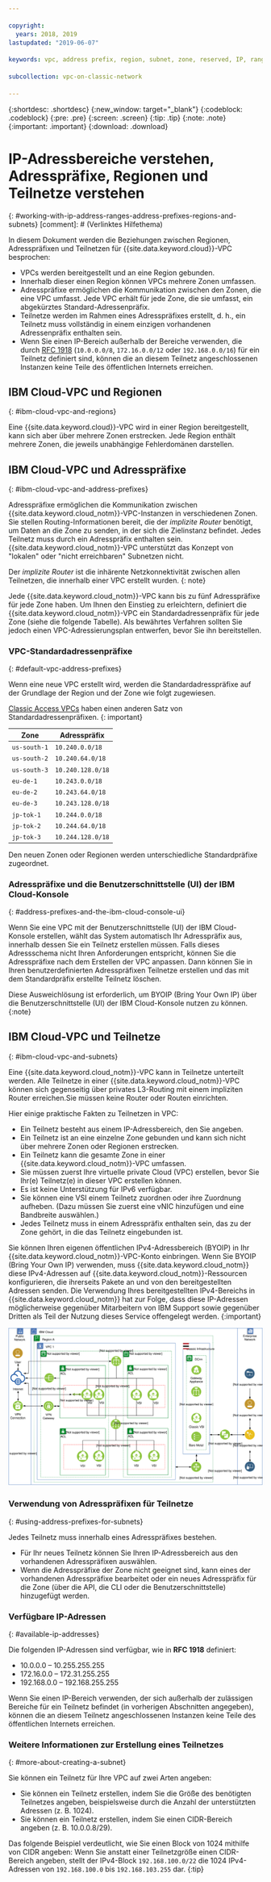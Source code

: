 ```yaml
---

copyright:
  years: 2018, 2019
lastupdated: "2019-06-07"

keywords: vpc, address prefix, region, subnet, zone, reserved, IP, ranges, deleting, creating, CIDR

subcollection: vpc-on-classic-network

---
```


{:shortdesc: .shortdesc}
{:new_window: target="_blank"}
{:codeblock: .codeblock}
{:pre: .pre}
{:screen: .screen}
{:tip: .tip}
{:note: .note}
{:important: .important}
{:download: .download}

# IP-Adressbereiche verstehen, Adresspräfixe, Regionen und Teilnetze verstehen
{: #working-with-ip-address-ranges-address-prefixes-regions-and-subnets}
[comment]: # (Verlinktes Hilfethema)

In diesem Dokument werden die Beziehungen zwischen Regionen, Adresspräfixen und Teilnetzen für {{site.data.keyword.cloud}}-VPC besprochen:

* VPCs werden bereitgestellt und an eine Region gebunden.
* Innerhalb dieser einen Region können VPCs mehrere Zonen umfassen.
* Adresspräfixe ermöglichen die Kommunikation zwischen den Zonen, die eine VPC umfasst. Jede VPC erhält für jede Zone, die sie umfasst, ein abgekürztes Standard-Adressenpräfix.
* Teilnetze werden im Rahmen eines Adresspräfixes erstellt, d. h., ein Teilnetz muss vollständig in einem einzigen vorhandenen Adressenpräfix enthalten sein.
* Wenn Sie einen IP-Bereich außerhalb der Bereiche verwenden, die durch [RFC 1918](https://tools.ietf.org/html/rfc1918) (`10.0.0.0/8`, `172.16.0.0/12` oder `192.168.0.0/16`) für ein Teilnetz definiert sind, können die an diesem Teilnetz angeschlossenen Instanzen keine Teile des öffentlichen Internets erreichen.

## IBM Cloud-VPC und Regionen
{: #ibm-cloud-vpc-and-regions}

Eine {{site.data.keyword.cloud}}-VPC wird in einer Region bereitgestellt, kann sich aber über mehrere Zonen erstrecken. Jede Region enthält mehrere Zonen, die jeweils unabhängige Fehlerdomänen darstellen.

## IBM Cloud-VPC und Adresspräfixe
{: #ibm-cloud-vpc-and-address-prefixes}

Adresspräfixe ermöglichen die Kommunikation zwischen {{site.data.keyword.cloud_notm}}-VPC-Instanzen in verschiedenen Zonen. Sie stellen Routing-Informationen bereit, die der _implizite Router_ benötigt, um Daten an die Zone zu senden, in der sich die Zielinstanz befindet. Jedes Teilnetz muss durch ein Adresspräfix enthalten sein. {{site.data.keyword.cloud_notm}}-VPC unterstützt das Konzept von "lokalen" oder "nicht erreichbaren" Subnetzen nicht. 

Der _implizite Router_ ist die inhärente Netzkonnektivität zwischen allen Teilnetzen, die innerhalb einer VPC erstellt wurden.
{: note}

Jede {{site.data.keyword.cloud_notm}}-VPC kann bis zu fünf Adresspräfixe für jede Zone haben. Um Ihnen den Einstieg zu erleichtern, definiert die {{site.data.keyword.cloud_notm}}-VPC ein Standardadressenpräfix für jede Zone (siehe die folgende Tabelle). Als bewährtes Verfahren sollten Sie jedoch einen VPC-Adressierungsplan entwerfen, bevor Sie ihn bereitstellen.

### VPC-Standardadressenpräfixe
{: #default-vpc-address-prefixes}

Wenn eine neue VPC erstellt wird, werden die Standardadresspräfixe auf der Grundlage der Region und der Zone wie folgt zugewiesen.

[Classic Access
VPCs](/docs/vpc-on-classic?topic=vpc-on-classic-setting-up-access-to-your-classic-infrastructure-from-vpc#classic-access-default-address-prefixes) haben einen anderen Satz von Standardadressenpräfixen.
{: important}

Zone         | Adresspräfix
---------------|---------------
`us-south-1`   | `10.240.0.0/18`
`us-south-2`   | `10.240.64.0/18`
`us-south-3`   | `10.240.128.0/18`
`eu-de-1`      | `10.243.0.0/18`
`eu-de-2`      | `10.243.64.0/18`
`eu-de-3`      | `10.243.128.0/18`
`jp-tok-1`     | `10.244.0.0/18`
`jp-tok-2`     | `10.244.64.0/18`
`jp-tok-3`     | `10.244.128.0/18`

Den neuen Zonen oder Regionen werden unterschiedliche Standardpräfixe zugeordnet.

### Adresspräfixe und die Benutzerschnittstelle (UI) der IBM Cloud-Konsole
{: #address-prefixes-and-the-ibm-cloud-console-ui}

Wenn Sie eine VPC mit der Benutzerschnittstelle (UI) der IBM Cloud-Konsole erstellen, wählt das System automatisch Ihr Adresspräfix aus, innerhalb dessen Sie ein Teilnetz erstellen müssen. Falls dieses Adressschema nicht Ihren Anforderungen entspricht, können Sie die Adresspräfixe nach dem Erstellen der VPC anpassen. Dann können Sie in Ihren benutzerdefinierten Adresspräfixen Teilnetze erstellen und das mit dem Standardpräfix erstellte Teilnetz löschen.

Diese Ausweichlösung ist erforderlich, um BYOIP (Bring Your Own IP) über die Benutzerschnittstelle (UI) der IBM Cloud-Konsole nutzen zu können.
{:note}

## IBM Cloud-VPC und Teilnetze
{: #ibm-cloud-vpc-and-subnets}

Eine {{site.data.keyword.cloud_notm}}-VPC kann in Teilnetze unterteilt werden. Alle Teilnetze in einer {{site.data.keyword.cloud_notm}}-VPC können sich gegenseitig über privates L3-Routing mit einem impliziten Router erreichen.Sie müssen keine Router oder Routen einrichten.

Hier einige praktische Fakten zu Teilnetzen in VPC:

* Ein Teilnetz besteht aus einem IP-Adressbereich, den Sie angeben.
* Ein Teilnetz ist an eine einzelne Zone gebunden und kann sich nicht über mehrere Zonen oder Regionen erstrecken.
* Ein Teilnetz kann die gesamte Zone in einer {{site.data.keyword.cloud_notm}}-VPC umfassen.
* Sie müssen zuerst Ihre virtuelle private Cloud (VPC) erstellen, bevor Sie Ihr(e) Teilnetz(e) in dieser VPC erstellen können.
* Es ist keine Unterstützung für IPv6 verfügbar.
* Sie können eine VSI einem Teilnetz zuordnen oder ihre Zuordnung aufheben. (Dazu müssen Sie zuerst eine vNIC hinzufügen und eine Bandbreite auswählen.)
* Jedes Teilnetz muss in einem Adresspräfix enthalten sein, das zu der Zone gehört, in die das Teilnetz eingebunden ist.

Sie können Ihren eigenen öffentlichen IPv4-Adressbereich (BYOIP) in Ihr {{site.data.keyword.cloud_notm}}-VPC-Konto einbringen. Wenn Sie BYOIP (Bring Your Own IP) verwenden, muss {{site.data.keyword.cloud_notm}} diese IPv4-Adressen auf {{site.data.keyword.cloud_notm}}-Ressourcen konfigurieren, die ihrerseits Pakete an und von den bereitgestellten Adressen senden. Die Verwendung Ihres bereitgestellten IPv4-Bereichs in {{site.data.keyword.cloud_notm}} hat zur Folge, dass diese IP-Adressen möglicherweise gegenüber Mitarbeitern von IBM Support sowie gegenüber Dritten als Teil der Nutzung dieses Service offengelegt werden.
{:important}

![Überblick über IBM Cloud-VPC](images/vpc-experience.svg "Überblick über IBM Cloud-VPC")

### Verwendung von Adresspräfixen für Teilnetze
{: #using-address-prefixes-for-subnets}

Jedes Teilnetz muss innerhalb eines Adresspräfixes bestehen.
 * Für Ihr neues Teilnetz können Sie Ihren IP-Adressbereich aus den vorhandenen Adresspräfixen auswählen.
 * Wenn die Adresspräfixe der Zone nicht geeignet sind, kann eines der vorhandenen Adresspräfixe bearbeitet oder ein neues Adresspräfix für die Zone (über die API, die CLI oder die Benutzerschnittstelle) hinzugefügt werden.

### Verfügbare IP-Adressen
{: #available-ip-addresses}

Die folgenden IP-Adressen sind verfügbar, wie in **RFC 1918** definiert:

 * 10.0.0.0 – 10.255.255.255
 * 172.16.0.0 – 172.31.255.255
 * 192.168.0.0 – 192.168.255.255

Wenn Sie einen IP-Bereich verwenden, der sich außerhalb der zulässigen Bereiche für ein Teilnetz befindet (in vorherigen Abschnitten angegeben), können die an diesem Teilnetz angeschlossenen Instanzen keine Teile des öffentlichen Internets erreichen.

### Weitere Informationen zur Erstellung eines Teilnetzes
{: #more-about-creating-a-subnet}

Sie können ein Teilnetz für Ihre VPC auf zwei Arten angeben:
  * Sie können ein Teilnetz erstellen, indem Sie die Größe des benötigten Teilnetzes angeben, beispielsweise durch die Anzahl der unterstützten Adressen (z. B. 1024).
  * Sie können ein Teilnetz erstellen, indem Sie einen CIDR-Bereich angeben (z. B. 10.0.0.8/29).

Das folgende Beispiel verdeutlicht, wie Sie einen Block von 1024 mithilfe von CIDR angeben: Wenn Sie anstatt einer Teilnetzgröße einen CIDR-Bereich angeben, stellt der IPv4-Block `192.168.100.0/22` die 1024 IPv4-Adressen von `192.168.100.0` bis `192.168.103.255` dar.
{:tip}

